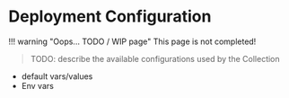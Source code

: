 # Deployment Configuration

!!! warning "Oops... TODO / WIP page"
    This page is not completed!

> TODO: describe the available configurations used by the Collection

- default vars/values
- Env vars